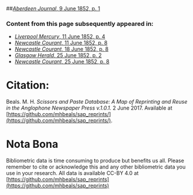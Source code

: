 ##[*Aberdeen Journal*, 9 June 1852, p. 1](https://mhbeals.github.io/sap_html/Aberdeen-Journal/Aberdeen-Journal-9-June-1852-p-1)

### Content from this page subsequently appeared in:
+ [*Liverpool Mercury*, 11 June 1852, p. 4](https://mhbeals.github.io/sap_html/Liverpool-Mercury/Liverpool-Mercury-11-June-1852-p-4)
+ [*Newcastle Courant*, 11 June 1852, p. 8](https://mhbeals.github.io/sap_html/Newcastle-Courant/Newcastle-Courant-11-June-1852-p-8)
+ [*Newcastle Courant*, 18 June 1852, p. 8](https://mhbeals.github.io/sap_html/Newcastle-Courant/Newcastle-Courant-18-June-1852-p-8)
+ [*Glasgow Herald*, 25 June 1852, p. 2](https://mhbeals.github.io/sap_html/Glasgow-Herald/Glasgow-Herald-25-June-1852-p-2)
+ [*Newcastle Courant*, 25 June 1852, p. 8](https://mhbeals.github.io/sap_html/Newcastle-Courant/Newcastle-Courant-25-June-1852-p-8)
                    
# Citation: 

Beals. M. H. *Scissors and Paste Database: A Map of Reprinting and Reuse in the Anglophone Newspaper Press v.1.0.1.* 2 June 2017. Available at [https://github.com/mhbeals/sap_reprints/](https://github.com/mhbeals/sap_reprints/). 
                    
# Nota Bona

Bibliometric data is time consuming to produce but benefits us all. Please remember to cite or acknowledge this and any other bibliometric data you use in your research. All data is available CC-BY 4.0 at [https://github.com/mhbeals/sap_reprints](https://github.com/mhbeals/sap_reprints)